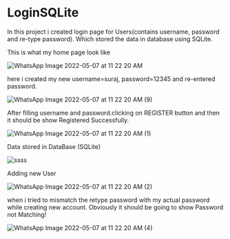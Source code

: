 # LoginSQLite
In this project i created login page for Users(contains username, password and re-type password). Which stored the data in database using SQLite.

This is what my home page look like 






![WhatsApp Image 2022-05-07 at 11 22 20 AM](https://user-images.githubusercontent.com/101108540/167241149-eeea206b-61fe-41f0-8164-1eb6b6d69908.jpeg)






here i created my new username=suraj, password=12345 and re-entered password.








![WhatsApp Image 2022-05-07 at 11 22 20 AM (9)](https://user-images.githubusercontent.com/101108540/167241338-d8aca4d4-6b04-4c0c-b180-2a13167582c4.jpeg)






After filling username and password.clicking on REGISTER button and then it should be show Registered Successfully.







![WhatsApp Image 2022-05-07 at 11 22 20 AM (1)](https://user-images.githubusercontent.com/101108540/167241590-2900cff4-e19b-4a88-bdc1-4793550fa564.jpeg)





Data stored in DataBase (SQLite)










![ssss](https://user-images.githubusercontent.com/101108540/167241667-2b7c75bc-df72-40c9-8f22-a2f629549031.png)










Adding new User







![WhatsApp Image 2022-05-07 at 11 22 20 AM (2)](https://user-images.githubusercontent.com/101108540/167241723-2af274e9-abf9-4cb5-be4a-1fb88535d354.jpeg)






when i tried to mismatch the retype password with my actual password while creating new account. Obviously it should be going to show Password not Matching!






![WhatsApp Image 2022-05-07 at 11 22 20 AM (4)](https://user-images.githubusercontent.com/101108540/167241796-1186c79e-8a44-4cfc-b101-09622ec6bc70.jpeg)
















